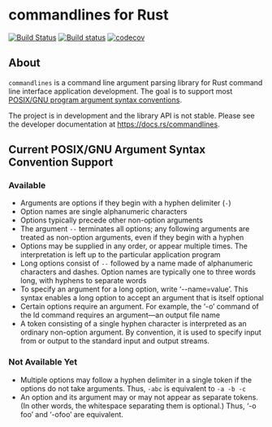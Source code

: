 # commandlines for Rust

[![Build Status](https://travis-ci.org/chrissimpkins/commandlines-rust.svg?branch=master)](https://travis-ci.org/chrissimpkins/commandlines-rust) [![Build status](https://ci.appveyor.com/api/projects/status/1i4h0gsq82p4jmm9/branch/master?svg=true)](https://ci.appveyor.com/project/chrissimpkins/commandlines-rust/branch/master) [![codecov](https://codecov.io/gh/chrissimpkins/commandlines-rust/branch/master/graph/badge.svg)](https://codecov.io/gh/chrissimpkins/commandlines-rust)

## About

`commandlines` is a command line argument parsing library for Rust command line interface application development.  The goal is to support most [POSIX/GNU program argument syntax conventions](https://www.gnu.org/software/libc/manual/html_node/Argument-Syntax.html).

The project is in development and the library API is not stable.  Please see the developer documentation at https://docs.rs/commandlines.

## Current POSIX/GNU Argument Syntax Convention Support

### Available

- Arguments are options if they begin with a hyphen delimiter (`-`)
- Option names are single alphanumeric characters
- Options typically precede other non-option arguments
- The argument `--` terminates all options; any following arguments are treated as non-option arguments, even if they begin with a hyphen
- Options may be supplied in any order, or appear multiple times. The interpretation is left up to the particular application program
- Long options consist of `--` followed by a name made of alphanumeric characters and dashes. Option names are typically one to three words long, with hyphens to separate words
- To specify an argument for a long option, write ‘--name=value’. This syntax enables a long option to accept an argument that is itself optional
- Certain options require an argument. For example, the ‘-o’ command of the ld command requires an argument—an output file name
- A token consisting of a single hyphen character is interpreted as an ordinary non-option argument. By convention, it is used to specify input from or output to the standard input and output streams.

### Not Available Yet

- Multiple options may follow a hyphen delimiter in a single token if the options do not take arguments. Thus, `-abc` is equivalent to `-a -b -c`
- An option and its argument may or may not appear as separate tokens. (In other words, the whitespace separating them is optional.) Thus, ‘-o foo’ and ‘-ofoo’ are equivalent.
